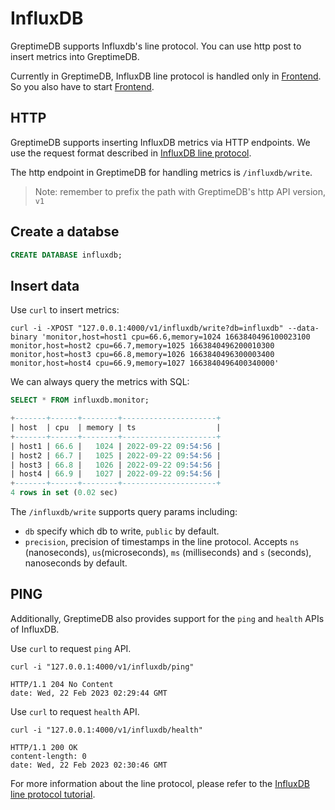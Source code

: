 # InfluxDB

GreptimeDB supports Influxdb's line protocol. You can use http post to insert metrics into GreptimeDB.

Currently in GreptimeDB, InfluxDB line protocol is handled only in [Frontend][1]. So you also have to start [Frontend][1].

[1]: ../../developer-guide/frontend/overview.md

## HTTP

GreptimeDB supports inserting InfluxDB metrics via HTTP endpoints. We use the request format described in [InfluxDB line protocol][2].

[2]: https://docs.influxdata.com/influxdb/v1.8/write_protocols/line_protocol_tutorial/

The http endpoint in GreptimeDB for handling metrics is `/influxdb/write`.

> Note: remember to prefix the path with GreptimeDB's http API version, `v1`

## Create a databse

```sql
CREATE DATABASE influxdb;
```

## Insert data

Use `curl` to insert metrics:

```shell
curl -i -XPOST "127.0.0.1:4000/v1/influxdb/write?db=influxdb" --data-binary 'monitor,host=host1 cpu=66.6,memory=1024 1663840496100023100
monitor,host=host2 cpu=66.7,memory=1025 1663840496200010300
monitor,host=host3 cpu=66.8,memory=1026 1663840496300003400
monitor,host=host4 cpu=66.9,memory=1027 1663840496400340000'
```

We can always query the metrics with SQL:

```sql
SELECT * FROM influxdb.monitor;
```

```sql
+-------+------+--------+---------------------+
| host  | cpu  | memory | ts                  |
+-------+------+--------+---------------------+
| host1 | 66.6 |   1024 | 2022-09-22 09:54:56 |
| host2 | 66.7 |   1025 | 2022-09-22 09:54:56 |
| host3 | 66.8 |   1026 | 2022-09-22 09:54:56 |
| host4 | 66.9 |   1027 | 2022-09-22 09:54:56 |
+-------+------+--------+---------------------+
4 rows in set (0.02 sec)
```

The `/influxdb/write` supports query params including:

* `db` specify which db to write, `public` by default.
* `precision`, precision of timestamps in the line protocol. Accepts `ns` (nanoseconds), `us`(microseconds), `ms` (milliseconds) and `s` (seconds), nanoseconds by default.

## PING

Additionally, GreptimeDB also provides support for the `ping` and `health` APIs of InfluxDB.

Use `curl` to request `ping` API.

```shell
curl -i "127.0.0.1:4000/v1/influxdb/ping"
```

```shell
HTTP/1.1 204 No Content
date: Wed, 22 Feb 2023 02:29:44 GMT
```

Use `curl` to request `health` API.

```shell
curl -i "127.0.0.1:4000/v1/influxdb/health"
```

```shell
HTTP/1.1 200 OK
content-length: 0
date: Wed, 22 Feb 2023 02:30:46 GMT
```

For more information about the line protocol, please refer to the [InfluxDB line protocol tutorial](https://docs.influxdata.com/influxdb/v1.8/write_protocols/line_protocol_tutorial/).
